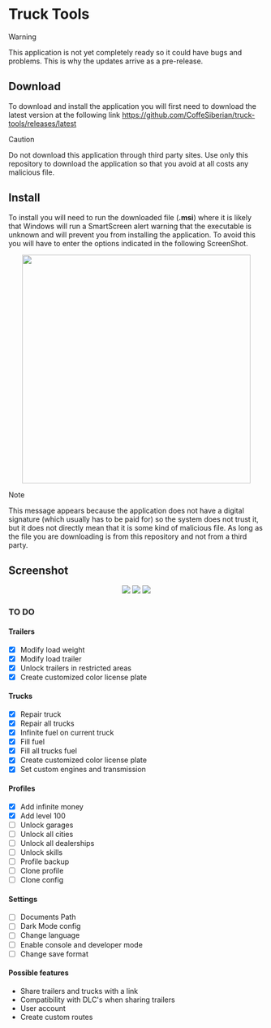 # Truck Tools

> [!WARNING]
> This application is not yet completely ready so it could have bugs and problems. This is why the updates arrive as a pre-release.

## Download

To download and install the application you will first need to download the latest version at the following link <https://github.com/CoffeSiberian/truck-tools/releases/latest>

> [!CAUTION]
> Do not download this application through third party sites. Use only this repository to download the application so that you avoid at all costs any malicious file.

## Install

To install you will need to run the downloaded file (**.msi**) where it is likely that Windows will run a SmartScreen alert warning that the executable is unknown and will prevent you from installing the application. To avoid this you will have to enter the options indicated in the following ScreenShot.

<p align="center">
  <img width="450" src="https://i.imgur.com/tpHbu3n.png">
</p>

> [!NOTE]
> This message appears because the application does not have a digital signature (which usually has to be paid for) so the system does not trust it, but it does not directly mean that it is some kind of malicious file. As long as the file you are downloading is from this repository and not from a third party.

## Screenshot

<p align="center">
  <img src="https://i.imgur.com/8Enjyyq.jpeg">
  <img src="https://i.imgur.com/K9guW2z.jpeg">
  <img src="https://i.imgur.com/fc31u14.jpeg">
</p>

### TO DO

#### Trailers

- [x] Modify load weight
- [x] Modify load trailer
- [x] Unlock trailers in restricted areas
- [x] Create customized color license plate

#### Trucks

- [x] Repair truck
- [x] Repair all trucks
- [x] Infinite fuel on current truck
- [x] Fill fuel
- [x] Fill all trucks fuel
- [x] Create customized color license plate
- [x] Set custom engines and transmission

#### Profiles

- [x] Add infinite money
- [x] Add level 100
- [ ] Unlock garages
- [ ] Unlock all cities
- [ ] Unlock all dealerships
- [ ] Unlock skills
- [ ] Profile backup
- [ ] Clone profile
- [ ] Clone config

#### Settings

- [ ] Documents Path
- [ ] Dark Mode config
- [ ] Change language
- [ ] Enable console and developer mode
- [ ] Change save format

#### Possible features

- Share trailers and trucks with a link
- Compatibility with DLC's when sharing trailers
- User account
- Create custom routes
